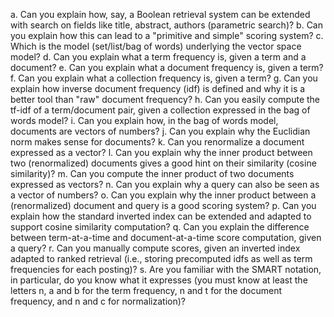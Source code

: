 a. Can you explain how, say, a Boolean retrieval system can be extended with search on fields like title, abstract, authors (parametric search)?
b. Can you explain how this can lead to a "primitive and simple" scoring system?
c. Which is the model (set/list/bag of words) underlying the vector space model?
d. Can you explain what a term frequency is, given a term and a document?
e. Can you explain what a document frequency is, given a term?
f. Can you explain what a collection frequency is, given a term?
g. Can you explain how inverse document frequency (idf) is defined and why it is a
better tool than "raw" document frequency?
h. Can you easily compute the tf-idf of a term/document pair, given a collection expressed in the bag of words model?
i. Can you explain how, in the bag of words model, documents are vectors of numbers?
j. Can you explain why the Euclidian norm makes sense for documents?
k. Can you renormalize a document expressed as a vector?
l. Can you explain why the inner product between two (renormalized) documents
gives a good hint on their similarity (cosine similarity)?
m. Can you compute the inner product of two documents expressed as vectors?
n. Can you explain why a query can also be seen as a vector of numbers?
o. Can you explain why the inner product between a (renormalized) document and
query is a good scoring system?
p. Can you explain how the standard inverted index can be extended and adapted to
support cosine similarity computation?
q. Can you explain the difference between term-at-a-time and document-at-a-time
score computation, given a query?
r. Can you manually compute scores, given an inverted index adapted to ranked
retrieval (i.e., storing precomputed idfs as well as term frequencies for each
posting)?
s. Are you familiar with the SMART notation, in particular, do you know what it
expresses (you must know at least the letters n, a and b for the term frequency, n and t for the document frequency, and n and c for normalization)?